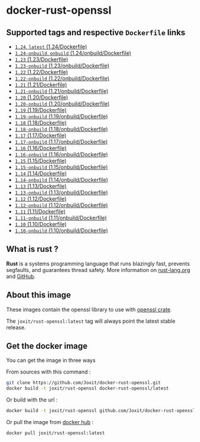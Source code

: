 # docker-rust-openssl

## Supported tags and respective `Dockerfile` links

-   [`1.24`, `latest` (1.24/Dockerfile)](https://github.com/Joxit/docker-rust-openssl/tree/master/1.24)
-   [`1.24-onbuild`, `onbuild` (1.24/onbuild/Dockerfile)](https://github.com/Joxit/docker-rust-openssl/tree/master/1.24/onbuild)
-   [`1.23` (1.23/Dockerfile)](https://github.com/Joxit/docker-rust-openssl/tree/master/1.23)
-   [`1.23-onbuild` (1.23/onbuild/Dockerfile)](https://github.com/Joxit/docker-rust-openssl/tree/master/1.23/onbuild)
-   [`1.22` (1.22/Dockerfile)](https://github.com/Joxit/docker-rust-openssl/tree/master/1.22)
-   [`1.22-onbuild` (1.22/onbuild/Dockerfile)](https://github.com/Joxit/docker-rust-openssl/tree/master/1.22/onbuild)
-   [`1.21` (1.21/Dockerfile)](https://github.com/Joxit/docker-rust-openssl/tree/master/1.21)
-   [`1.21-onbuild` (1.21/onbuild/Dockerfile)](https://github.com/Joxit/docker-rust-openssl/tree/master/1.21/onbuild)
-   [`1.20` (1.20/Dockerfile)](https://github.com/Joxit/docker-rust-openssl/tree/master/1.20)
-   [`1.20-onbuild` (1.20/onbuild/Dockerfile)](https://github.com/Joxit/docker-rust-openssl/tree/master/1.20/onbuild)
-   [`1.19` (1.19/Dockerfile)](https://github.com/Joxit/docker-rust-openssl/tree/master/1.19)
-   [`1.19-onbuild` (1.19/onbuild/Dockerfile)](https://github.com/Joxit/docker-rust-openssl/tree/master/1.19/onbuild)
-   [`1.18` (1.18/Dockerfile)](https://github.com/Joxit/docker-rust-openssl/tree/master/1.18)
-   [`1.18-onbuild` (1.18/onbuild/Dockerfile)](https://github.com/Joxit/docker-rust-openssl/tree/master/1.18/onbuild)
-   [`1.17` (1.17/Dockerfile)](https://github.com/Joxit/docker-rust-openssl/tree/master/1.17)
-   [`1.17-onbuild` (1.17/onbuild/Dockerfile)](https://github.com/Joxit/docker-rust-openssl/tree/master/1.17/onbuild)
-   [`1.16` (1.16/Dockerfile)](https://github.com/Joxit/docker-rust-openssl/tree/master/1.16)
-   [`1.16-onbuild` (1.16/onbuild/Dockerfile)](https://github.com/Joxit/docker-rust-openssl/tree/master/1.16/onbuild)
-   [`1.15` (1.15/Dockerfile)](https://github.com/Joxit/docker-rust-openssl/tree/master/1.15)
-   [`1.15-onbuild` (1.15/onbuild/Dockerfile)](https://github.com/Joxit/docker-rust-openssl/tree/master/1.15/onbuild)
-   [`1.14` (1.14/Dockerfile)](https://github.com/Joxit/docker-rust-openssl/tree/master/1.14)
-   [`1.14-onbuild` (1.14/onbuild/Dockerfile)](https://github.com/Joxit/docker-rust-openssl/tree/master/1.14/onbuild)
-   [`1.13` (1.13/Dockerfile)](https://github.com/Joxit/docker-rust-openssl/tree/master/1.13)
-   [`1.13-onbuild` (1.13/onbuild/Dockerfile)](https://github.com/Joxit/docker-rust-openssl/tree/master/1.13/onbuild)
-   [`1.12` (1.12/Dockerfile)](https://github.com/Joxit/docker-rust-openssl/tree/master/1.12)
-   [`1.12-onbuild` (1.12/onbuild/Dockerfile)](https://github.com/Joxit/docker-rust-openssl/tree/master/1.12/onbuild)
-   [`1.11` (1.11/Dockerfile)](https://github.com/Joxit/docker-rust-openssl/tree/master/1.11)
-   [`1.11-onbuild` (1.11/onbuild/Dockerfile)](https://github.com/Joxit/docker-rust-openssl/tree/master/1.11/onbuild)
-   [`1.10` (1.10/Dockerfile)](https://github.com/Joxit/docker-rust-openssl/tree/master/1.10)
-   [`1.10-onbuild` (1.10/onbuild/Dockerfile)](https://github.com/Joxit/docker-rust-openssl/tree/master/1.10/onbuild)

## What is rust ?

**Rust** is a systems programming language that runs blazingly fast, prevents segfaults, and guarantees thread safety.
More information on [rust-lang.org](https://www.rust-lang.org/) and [GitHub](https://github.com/rust-lang/rust).

## About this image

These images contain the openssl library to use with [openssl crate](https://crates.io/crates/openssl).

The `joxit/rust-openssl:latest` tag will always point the latest stable release.

## Get the docker image

You can get the image in three ways

From sources with this command :

```sh
git clone https://github.com/Joxit/docker-rust-openssl.git
docker build -t joxit/rust-openssl docker-rust-openssl/latest
```

Or build with the url :

```sh
docker build -t joxit/rust-openssl github.com/Joxit/docker-rust-openssl#master:latest
```

Or pull the image from [docker hub](https://hub.docker.com/r/joxit/rust-openssl/) :

```sh
docker pull joxit/rust-openssl:latest
```
